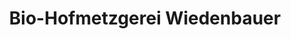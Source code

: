 ---
title: "Bio-Hofmetzgerei Wiedenbauer"
url: /kuemmersbruck/bio-hofmetzgerei-wiedenbauer/
shop: Metzgerei
---